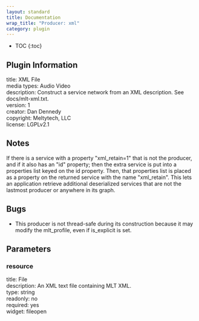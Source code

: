 ```yaml
---
layout: standard
title: Documentation
wrap_title: "Producer: xml"
category: plugin
---
```

* TOC
{:toc}

## Plugin Information

title: XML File  
media types:
Audio  Video  
description: Construct a service network from an XML description. See docs/mlt-xml.txt.  
version: 1  
creator: Dan Dennedy  
copyright: Meltytech, LLC  
license: LGPLv2.1  

## Notes

If there is a service with a property &quot;xml_retain=1&quot; that is not the producer, and if it also has an &quot;id&quot; property; then the extra service is put into a properties list keyed on the id property. Then, that properties list is placed as a property on the returned service with the name &quot;xml_retain&quot;. This lets an application retrieve additional deserialized services that are not the lastmost producer or anywhere in its graph.

## Bugs

* This producer is not thread-safe during its construction because it may modify the mlt_profile, even if is_explicit is set.


## Parameters

### resource

title: File    
description:
An XML text file containing MLT XML.  
type: string  
readonly: no  
required: yes  
widget: fileopen  

